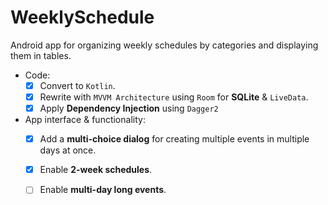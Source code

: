 # WeeklySchedule
Android app for organizing weekly schedules by categories and displaying them in tables.

* Code:
  - [x] Convert to `Kotlin`.
  - [x] Rewrite with `MVVM Architecture` using `Room` for **SQLite** & `LiveData`.
  - [x] Apply **Dependency Injection** using `Dagger2`

* App interface & functionality:
  - [x] Add a **multi-choice dialog** for creating multiple events in multiple days at once.
  - [x] Enable **2-week schedules**.
  - [ ] Enable **multi-day long events**.
  